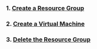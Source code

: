 
### 1. [Create a Resource Group](./1-resource-group-vnet.md)

### 2. [Create a Virtual Machine](./2-vm-creation.md)

### 3. [Delete the Resource Group](./3-resource-group-delete.md)
